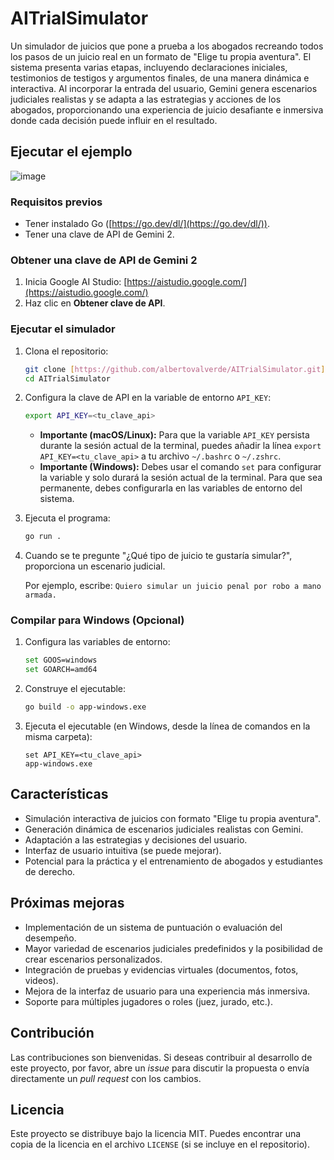 # AITrialSimulator

Un simulador de juicios que pone a prueba a los abogados recreando todos los pasos de un juicio real en un formato de "Elige tu propia aventura". El sistema presenta varias etapas, incluyendo declaraciones iniciales, testimonios de testigos y argumentos finales, de una manera dinámica e interactiva. Al incorporar la entrada del usuario, Gemini genera escenarios judiciales realistas y se adapta a las estrategias y acciones de los abogados, proporcionando una experiencia de juicio desafiante e inmersiva donde cada decisión puede influir en el resultado.

## Ejecutar el ejemplo
![image](https://github.com/user-attachments/assets/c519fcb9-bfc0-425b-9f99-eef6540d9388)



### Requisitos previos

*   Tener instalado Go ([https://go.dev/dl/](https://go.dev/dl/)).
*   Tener una clave de API de Gemini 2.

### Obtener una clave de API de Gemini 2

1.  Inicia Google AI Studio: [https://aistudio.google.com/](https://aistudio.google.com/)
2.  Haz clic en **Obtener clave de API**.

### Ejecutar el simulador

1.  Clona el repositorio:

    ```bash
    git clone [https://github.com/albertovalverde/AITrialSimulator.git](https://github.com/albertovalverde/AITrialSimulator.git)
    cd AITrialSimulator
    ```

2.  Configura la clave de API en la variable de entorno `API_KEY`:

    ```bash
    export API_KEY=<tu_clave_api>
    ```

    *   **Importante (macOS/Linux):** Para que la variable `API_KEY` persista durante la sesión actual de la terminal, puedes añadir la línea `export API_KEY=<tu_clave_api>` a tu archivo `~/.bashrc` o `~/.zshrc`.
    *   **Importante (Windows):** Debes usar el comando `set` para configurar la variable y solo durará la sesión actual de la terminal. Para que sea permanente, debes configurarla en las variables de entorno del sistema.

3.  Ejecuta el programa:

    ```bash
    go run .
    ```

4.  Cuando se te pregunte "¿Qué tipo de juicio te gustaría simular?", proporciona un escenario judicial.

    Por ejemplo, escribe: `Quiero simular un juicio penal por robo a mano armada.`

### Compilar para Windows (Opcional)

1.  Configura las variables de entorno:

    ```bash
    set GOOS=windows
    set GOARCH=amd64
    ```

2.  Construye el ejecutable:

    ```bash
    go build -o app-windows.exe
    ```

3.  Ejecuta el ejecutable (en Windows, desde la línea de comandos en la misma carpeta):

    ```
    set API_KEY=<tu_clave_api>
    app-windows.exe
    ```

## Características

*   Simulación interactiva de juicios con formato "Elige tu propia aventura".
*   Generación dinámica de escenarios judiciales realistas con Gemini.
*   Adaptación a las estrategias y decisiones del usuario.
*   Interfaz de usuario intuitiva (se puede mejorar).
*   Potencial para la práctica y el entrenamiento de abogados y estudiantes de derecho.

## Próximas mejoras

*   Implementación de un sistema de puntuación o evaluación del desempeño.
*   Mayor variedad de escenarios judiciales predefinidos y la posibilidad de crear escenarios personalizados.
*   Integración de pruebas y evidencias virtuales (documentos, fotos, videos).
*   Mejora de la interfaz de usuario para una experiencia más inmersiva.
*   Soporte para múltiples jugadores o roles (juez, jurado, etc.).

## Contribución

Las contribuciones son bienvenidas. Si deseas contribuir al desarrollo de este proyecto, por favor, abre un *issue* para discutir la propuesta o envía directamente un *pull request* con los cambios.

## Licencia

Este proyecto se distribuye bajo la licencia MIT. Puedes encontrar una copia de la licencia en el archivo `LICENSE` (si se incluye en el repositorio).
